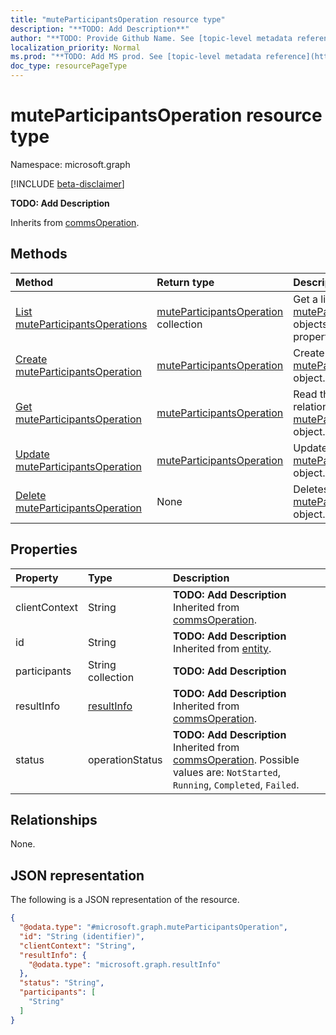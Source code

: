 ```yaml
---
title: "muteParticipantsOperation resource type"
description: "**TODO: Add Description**"
author: "**TODO: Provide Github Name. See [topic-level metadata reference](https://msgo.azurewebsites.net/add/document/guidelines/metadata.html#topic-level-metadata)**"
localization_priority: Normal
ms.prod: "**TODO: Add MS prod. See [topic-level metadata reference](https://msgo.azurewebsites.net/add/document/guidelines/metadata.html#topic-level-metadata)**"
doc_type: resourcePageType
---
```


# muteParticipantsOperation resource type

Namespace: microsoft.graph

[!INCLUDE [beta-disclaimer](../../includes/beta-disclaimer.md)]

**TODO: Add Description**


Inherits from [commsOperation](../resources/commsoperation.md).

## Methods
|Method|Return type|Description|
|:---|:---|:---|
|[List muteParticipantsOperations](../api/muteparticipantsoperation-list.md)|[muteParticipantsOperation](../resources/muteparticipantsoperation.md) collection|Get a list of the [muteParticipantsOperation](../resources/muteparticipantsoperation.md) objects and their properties.|
|[Create muteParticipantsOperation](../api/muteparticipantsoperation-create.md)|[muteParticipantsOperation](../resources/muteparticipantsoperation.md)|Create a new [muteParticipantsOperation](../resources/muteparticipantsoperation.md) object.|
|[Get muteParticipantsOperation](../api/muteparticipantsoperation-get.md)|[muteParticipantsOperation](../resources/muteparticipantsoperation.md)|Read the properties and relationships of a [muteParticipantsOperation](../resources/muteparticipantsoperation.md) object.|
|[Update muteParticipantsOperation](../api/muteparticipantsoperation-update.md)|[muteParticipantsOperation](../resources/muteparticipantsoperation.md)|Update the properties of a [muteParticipantsOperation](../resources/muteparticipantsoperation.md) object.|
|[Delete muteParticipantsOperation](../api/muteparticipantsoperation-delete.md)|None|Deletes a [muteParticipantsOperation](../resources/muteparticipantsoperation.md) object.|

## Properties
|Property|Type|Description|
|:---|:---|:---|
|clientContext|String|**TODO: Add Description** Inherited from [commsOperation](../resources/commsoperation.md).|
|id|String|**TODO: Add Description** Inherited from [entity](../resources/entity.md).|
|participants|String collection|**TODO: Add Description**|
|resultInfo|[resultInfo](../resources/resultinfo.md)|**TODO: Add Description** Inherited from [commsOperation](../resources/commsoperation.md).|
|status|operationStatus|**TODO: Add Description** Inherited from [commsOperation](../resources/commsoperation.md). Possible values are: `NotStarted`, `Running`, `Completed`, `Failed`.|

## Relationships
None.

## JSON representation
The following is a JSON representation of the resource.
<!-- {
  "blockType": "resource",
  "keyProperty": "id",
  "@odata.type": "microsoft.graph.muteParticipantsOperation",
  "baseType": "microsoft.graph.commsOperation",
  "openType": true
}
-->
``` json
{
  "@odata.type": "#microsoft.graph.muteParticipantsOperation",
  "id": "String (identifier)",
  "clientContext": "String",
  "resultInfo": {
    "@odata.type": "microsoft.graph.resultInfo"
  },
  "status": "String",
  "participants": [
    "String"
  ]
}
```

